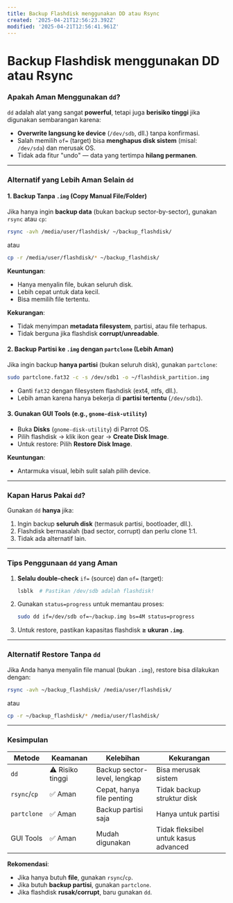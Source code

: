 ```yaml
---
title: Backup Flashdisk menggunakan DD atau Rsync
created: '2025-04-21T12:56:23.392Z'
modified: '2025-04-21T12:56:41.961Z'
---
```


# Backup Flashdisk menggunakan DD atau Rsync
### **Apakah Aman Menggunakan `dd`?**
`dd` adalah alat yang sangat **powerful**, tetapi juga **berisiko tinggi** jika digunakan sembarangan karena:
- **Overwrite langsung ke device** (`/dev/sdb`, dll.) tanpa konfirmasi.
- Salah memilih `of=` (target) bisa **menghapus disk sistem** (misal: `/dev/sda`) dan merusak OS.
- Tidak ada fitur "undo" — data yang tertimpa **hilang permanen**.

---

### **Alternatif yang Lebih Aman Selain `dd`**
#### **1. Backup Tanpa `.img` (Copy Manual File/Folder)**
Jika hanya ingin **backup data** (bukan backup sector-by-sector), gunakan `rsync` atau `cp`:
```bash
rsync -avh /media/user/flashdisk/ ~/backup_flashdisk/
```
atau
```bash
cp -r /media/user/flashdisk/* ~/backup_flashdisk/
```
**Keuntungan**:
- Hanya menyalin file, bukan seluruh disk.
- Lebih cepat untuk data kecil.
- Bisa memilih file tertentu.

**Kekurangan**:
- Tidak menyimpan **metadata filesystem**, partisi, atau file terhapus.
- Tidak berguna jika flashdisk **corrupt/unreadable**.

#### **2. Backup Partisi ke `.img` dengan `partclone` (Lebih Aman)**
Jika ingin backup **hanya partisi** (bukan seluruh disk), gunakan `partclone`:
```bash
sudo partclone.fat32 -c -s /dev/sdb1 -o ~/flashdisk_partition.img
```
- Ganti `fat32` dengan filesystem flashdisk (ext4, ntfs, dll.).
- Lebih aman karena hanya bekerja di **partisi tertentu** (`/dev/sdb1`).

#### **3. Gunakan GUI Tools (e.g., `gnome-disk-utility`)**
- Buka **Disks** (`gnome-disk-utility`) di Parrot OS.
- Pilih flashdisk → klik ikon gear → **Create Disk Image**.
- Untuk restore: Pilih **Restore Disk Image**.

**Keuntungan**:
- Antarmuka visual, lebih sulit salah pilih device.

---

### **Kapan Harus Pakai `dd`?**
Gunakan `dd` **hanya** jika:
1. Ingin backup **seluruh disk** (termasuk partisi, bootloader, dll.).
2. Flashdisk bermasalah (bad sector, corrupt) dan perlu clone 1:1.
3. Tidak ada alternatif lain.

---

### **Tips Penggunaan `dd` yang Aman**
1. **Selalu double-check** `if=` (source) dan `of=` (target):
   ```bash
   lsblk  # Pastikan /dev/sdb adalah flashdisk!
   ```
2. Gunakan `status=progress` untuk memantau proses:
   ```bash
   sudo dd if=/dev/sdb of=~/backup.img bs=4M status=progress
   ```
3. Untuk restore, pastikan kapasitas flashdisk **≥ ukuran `.img`**.

---

### **Alternatif Restore Tanpa `dd`**
Jika Anda hanya menyalin file manual (bukan `.img`), restore bisa dilakukan dengan:
```bash
rsync -avh ~/backup_flashdisk/ /media/user/flashdisk/
```
atau
```bash
cp -r ~/backup_flashdisk/* /media/user/flashdisk/
```

---

### **Kesimpulan**
| Metode          | Keamanan | Kelebihan                         | Kekurangan                |
|-----------------|----------|-----------------------------------|---------------------------|
| `dd`            | ⚠️ Risiko tinggi | Backup sector-level, lengkap      | Bisa merusak sistem       |
| `rsync`/`cp`    | ✅ Aman   | Cepat, hanya file penting         | Tidak backup struktur disk|
| `partclone`     | ✅ Aman   | Backup partisi saja               | Hanya untuk partisi       |
| GUI Tools       | ✅ Aman   | Mudah digunakan                  | Tidak fleksibel untuk kasus advanced |

**Rekomendasi**:
- Jika hanya butuh **file**, gunakan `rsync`/`cp`.
- Jika butuh **backup partisi**, gunakan `partclone`.
- Jika flashdisk **rusak/corrupt**, baru gunakan `dd`.
